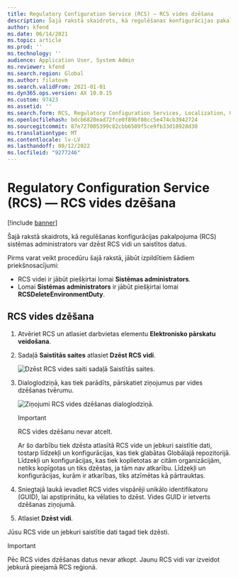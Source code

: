 ```yaml
---
title: Regulatory Configuration Service (RCS) — RCS vides dzēšana
description: Šajā rakstā skaidrots, kā regulēšanas konfigurācijas pakalpojuma (RCS) sistēmas administrators var dzēst RCS vidi un saistītos datus.
author: kfend
ms.date: 06/14/2021
ms.topic: article
ms.prod: ''
ms.technology: ''
audience: Application User, System Admin
ms.reviewer: kfend
ms.search.region: Global
ms.author: filatovm
ms.search.validFrom: 2021-01-01
ms.dyn365.ops.version: AX 10.0.15
ms.custom: 97423
ms.assetid: ''
ms.search.form: RCS, Regulatory Configuration Services, Localization, Global
ms.openlocfilehash: bdcb6820ead72fce0f89bf80cc5e474cb3942724
ms.sourcegitcommit: 87e727005399c82cbb6509f5ce9fb33d18928d30
ms.translationtype: MT
ms.contentlocale: lv-LV
ms.lasthandoff: 08/12/2022
ms.locfileid: "9277246"
---
```

# <a name="regulatory-configuration-service-rcs---delete-an-rcs-environment"></a>Regulatory Configuration Service (RCS) — RCS vides dzēšana

[!include [banner](../includes/banner.md)]

Šajā rakstā skaidrots, kā regulēšanas konfigurācijas pakalpojuma (RCS) sistēmas administrators var dzēst RCS vidi un saistītos datus.

Pirms varat veikt procedūru šajā rakstā, jābūt izpildītiem šādiem priekšnosacījumi:

- RCS videi ir jābūt piešķirtai lomai **Sistēmas administrators**.
- Lomai **Sistēmas administrators** ir jābūt piešķirtai lomai **RCSDeleteEnvironmentDuty**.

## <a name="delete-an-rcs-environment"></a>RCS vides dzēšana

1. Atvēriet RCS un atlasiet darbvietas elementu **Elektronisko pārskatu veidošana**.
2. Sadaļā **Saistītās saites** atlasiet **Dzēst RCS vidi**.

    ![Dzēst RCS vides saiti sadaļā Saistītās saites.](media/01_RCS-Delete-Environ-Related-Link.PNG)

3. Dialoglodziņā, kas tiek parādīts, pārskatiet ziņojumus par vides dzēšanas tvērumu.

    ![Ziņojumi RCS vides dzēšanas dialoglodziņā.](media/01_RCS-Delete-Environ-Msg_noGUID.PNG)

    > [!IMPORTANT]
    > RCS vides dzēšanu nevar atcelt.
    >
    > Ar šo darbību tiek dzēsta atlasītā RCS vide un jebkuri saistītie dati, tostarp līdzekļi un konfigurācijas, kas tiek glabātas Globālajā repozitorijā. Līdzekļi un konfigurācijas, kas tiek koplietotas ar citām organizācijām, netiks kopīgotas un tiks dzēstas, ja tām nav atkarību. Līdzekļi un konfigurācijas, kurām ir atkarības, tiks atzīmētas kā pārtrauktas.

4. Sniegtajā laukā ievadiet RCS vides vispārēji unikālo identifikatoru (GUID), lai apstiprinātu, ka vēlaties to dzēst. Vides GUID ir ietverts dzēšanas ziņojumā.
5. Atlasiet **Dzēst vidi**.
    
Jūsu RCS vide un jebkuri saistītie dati tagad tiek dzēsti.

> [!IMPORTANT]
> Pēc RCS vides dzēšanas datus nevar atkopt. Jaunu RCS vidi var izveidot jebkurā pieejamā RCS reģionā.
